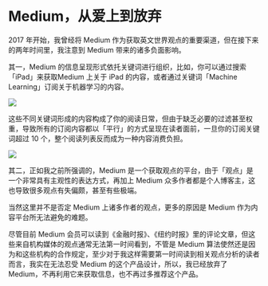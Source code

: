 
# Medium，从爱上到放弃

2017 年开始，我曾经将 Medium 作为获取英文世界观点的重要渠道，但在接下来的两年时间里，我注意到 Medium 带来的诸多负面影响。

其一，Medium 的信息呈现形式依托关键词进行组织，比如，你可以通过搜索「iPad」来获取Medium 上关于 iPad 的内容，或者通过关键词「Machine Learning」订阅关于机器学习的内容。


![](https://ebookimage.dailyio.cn/2019/04/29/15554054275748.png)


这些不同关键词形成的内容构成了你的阅读日常，但由于缺乏必要的过滤甚至权重，导致所有的订阅内容都以「平行」的方式呈现在读者面前，一旦你的订阅关键词超过 10 个，整个阅读列表反而成为一种内容消费负担。


![](https://ebookimage.dailyio.cn/2019/04/30/15554054383659.png)


其二，正如我之前所强调的，Medium 是一个获取观点的平台，由于「观点」是一个非常具有主观性的表达方式，再加上 Medium 众多作者都是个人博客主，这也导致很多观点有失偏颇，甚至有些极端。

当然这里并不是否定 Medium 上诸多作者的观点，更多的原因是 Medium 作为内容平台所无法避免的难题。

尽管目前 Medium 会员可以读到《金融时报》、《纽约时报》里的评论文章，但这些来自机构媒体的观点通常无法第一时间看到，不管是 Medium 算法使然还是因为和这些机构的合作规定，至少对于我这样需要第一时间读到相关观点分析的读者而言，我实在无法忍受 Medium 的这个产品设计，所以，我已经放弃了 Medium，不再利用它来获取信息，也不再过多推荐这个产品。

